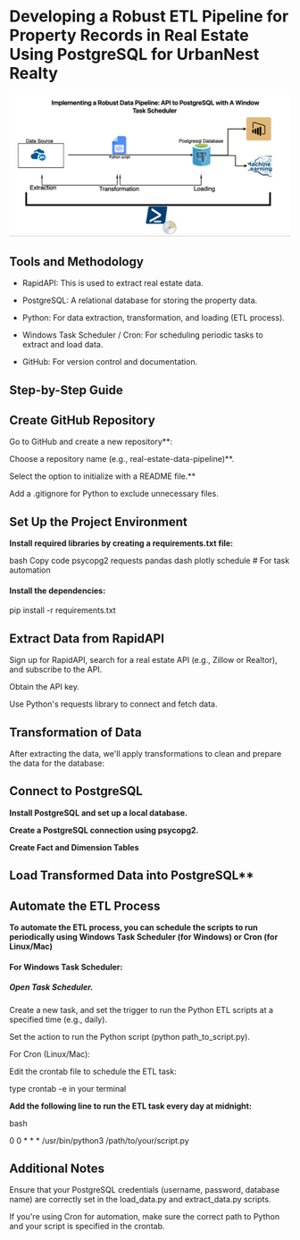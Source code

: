 # Developing a Robust ETL Pipeline for Property Records in Real Estate Using PostgreSQL for UrbanNest Realty
![](pipeline_diagram.jpg)

## Tools and Methodology

  - RapidAPI: This is used to extract real estate data.
  
  - PostgreSQL: A relational database for storing the property data.
  
  - Python: For data extraction, transformation, and loading (ETL process).
  
  - Windows Task Scheduler / Cron: For scheduling periodic tasks to extract and load data.
  
  - GitHub: For version control and documentation.

## Step-by-Step Guide

  ## Create GitHub Repository
  
  Go to GitHub and create a new repository**:
  
  Choose a repository name (e.g., real-estate-data-pipeline)**.
    
  Select the option to initialize with a README file.**    
  
   Add a .gitignore for Python to exclude unnecessary files.

## Set Up the Project Environment

**Install required libraries by creating a requirements.txt file:**

bash
Copy code
psycopg2
requests
pandas
dash
plotly
schedule  # For task automation

#### Install the dependencies:


pip install -r requirements.txt

## Extract Data from RapidAPI

Sign up for RapidAPI, search for a real estate API (e.g., Zillow or Realtor), and subscribe to the API.

Obtain the API key.

Use Python's requests library to connect and fetch data.

## Transformation of Data

After extracting the data, we'll apply transformations to clean and prepare the data for the database:

## Connect to PostgreSQL

**Install PostgreSQL and set up a local database.**

**Create a PostgreSQL connection using psycopg2.**

**Create Fact and Dimension Tables**

## Load Transformed Data into PostgreSQL**
 
 ## Automate the ETL Process
 
**To automate the ETL process, you can schedule the scripts to run periodically using Windows Task Scheduler (for Windows) or Cron (for Linux/Mac)**

#### For Windows Task Scheduler:

##### Open Task Scheduler.

Create a new task, and set the trigger to run the Python ETL scripts at a specified time (e.g., daily).

Set the action to run the Python script (python path_to_script.py).

For Cron (Linux/Mac):

Edit the crontab file to schedule the ETL task:


type crontab -e in your terminal

  **Add the following line to run the ETL task every day at midnight:**

bash

0 0 * * * /usr/bin/python3 /path/to/your/script.py


## Additional Notes
Ensure that your PostgreSQL credentials (username, password, database name) are correctly set in the load_data.py and extract_data.py scripts.

If you're using Cron for automation, make sure the correct path to Python and your script is specified in the crontab.

